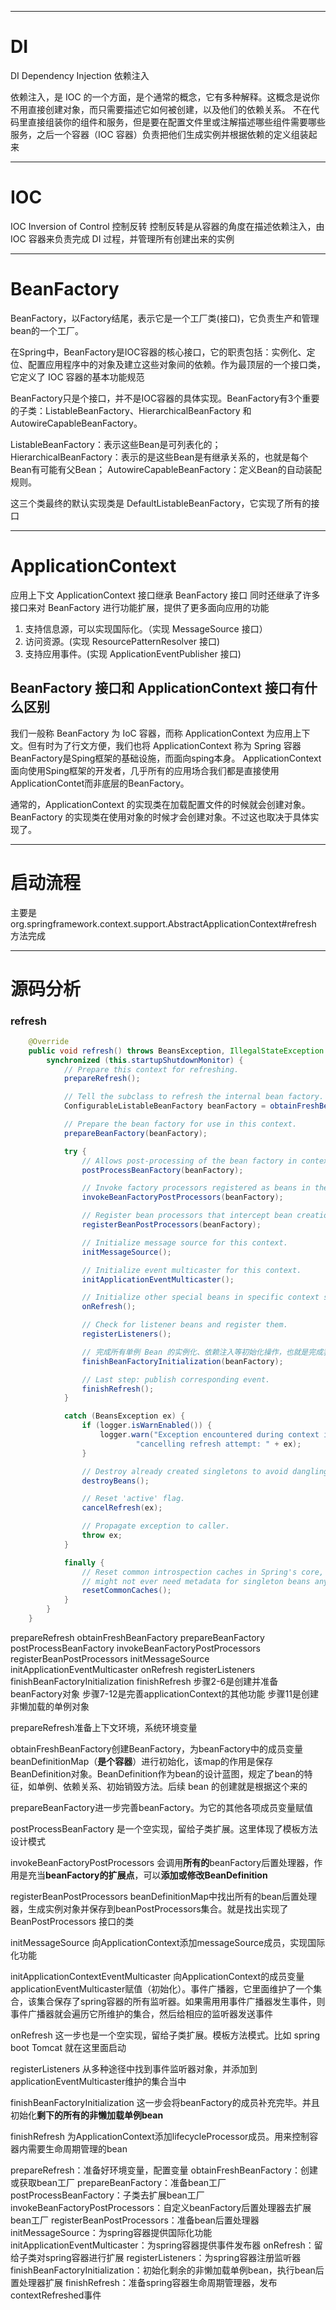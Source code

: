 ___
# DI
DI Dependency Injection 依赖注入

依赖注入，是 IOC 的一个方面，是个通常的概念，它有多种解释。这概念是说你不用直接创建对象，而只需要描述它如何被创建，以及他们的依赖关系。
不在代码里直接组装你的组件和服务，但是要在配置文件里或注解描述哪些组件需要哪些服务，之后一个容器（IOC 容器）负责把他们生成实例并根据依赖的定义组装起来

___
# IOC
IOC Inversion of Control 控制反转
控制反转是从容器的角度在描述依赖注入，由 IOC 容器来负责完成 DI 过程，并管理所有创建出来的实例

___
# BeanFactory
BeanFactory，以Factory结尾，表示它是一个工厂类(接口)，它负责生产和管理bean的一个工厂。

在Spring中，BeanFactory是IOC容器的核心接口，它的职责包括：实例化、定位、配置应用程序中的对象及建立这些对象间的依赖。作为最顶层的一个接口类，它定义了 IOC 容器的基本功能规范

BeanFactory只是个接口，并不是IOC容器的具体实现。BeanFactory有3个重要的子类：ListableBeanFactory、HierarchicalBeanFactory 和 AutowireCapableBeanFactory。

ListableBeanFactory：表示这些Bean是可列表化的；
HierarchicalBeanFactory：表示的是这些Bean是有继承关系的，也就是每个Bean有可能有父Bean；
AutowireCapableBeanFactory：定义Bean的自动装配规则。

这三个类最终的默认实现类是 DefaultListableBeanFactory，它实现了所有的接口

___
# ApplicationContext
应用上下文 ApplicationContext 接口继承 BeanFactory 接口
同时还继承了许多接口来对 BeanFactory 进行功能扩展，提供了更多面向应用的功能
1. 支持信息源，可以实现国际化。（实现 MessageSource 接口）
2. 访问资源。(实现 ResourcePatternResolver 接口)
3. 支持应用事件。(实现 ApplicationEventPublisher 接口)

## BeanFactory 接口和 ApplicationContext 接口有什么区别
我们一般称 BeanFactory 为 IoC 容器，而称 ApplicationContext 为应用上下文。但有时为了行文方便，我们也将 ApplicationContext 称为 Spring 容器
BeanFactory是Sping框架的基础设施，而面向sping本身。
ApplicationContext面向使用Sping框架的开发者，几乎所有的应用场合我们都是直接使用ApplicationContet而非底层的BeanFactory。

通常的，ApplicationContext 的实现类在加载配置文件的时候就会创建对象。BeanFactory 的实现类在使用对象的时候才会创建对象。不过这也取决于具体实现了。

___
# 启动流程
主要是 org.springframework.context.support.AbstractApplicationContext#refresh 方法完成

___
# 源码分析

### refresh
```java
	@Override
	public void refresh() throws BeansException, IllegalStateException {
		synchronized (this.startupShutdownMonitor) {
			// Prepare this context for refreshing.
			prepareRefresh();

			// Tell the subclass to refresh the internal bean factory.
			ConfigurableListableBeanFactory beanFactory = obtainFreshBeanFactory();

			// Prepare the bean factory for use in this context.
			prepareBeanFactory(beanFactory);

			try {
				// Allows post-processing of the bean factory in context subclasses.
				postProcessBeanFactory(beanFactory);

				// Invoke factory processors registered as beans in the context.
				invokeBeanFactoryPostProcessors(beanFactory);

				// Register bean processors that intercept bean creation.
				registerBeanPostProcessors(beanFactory);

				// Initialize message source for this context.
				initMessageSource();

				// Initialize event multicaster for this context.
				initApplicationEventMulticaster();

				// Initialize other special beans in specific context subclasses.
				onRefresh();

				// Check for listener beans and register them.
				registerListeners();

				// 完成所有单例 Bean 的实例化、依赖注入等初始化操作，也就是完成我们注解的所有单例 Bean 的实例化
				finishBeanFactoryInitialization(beanFactory);

				// Last step: publish corresponding event.
				finishRefresh();
			}

			catch (BeansException ex) {
				if (logger.isWarnEnabled()) {
					logger.warn("Exception encountered during context initialization - " +
							"cancelling refresh attempt: " + ex);
				}

				// Destroy already created singletons to avoid dangling resources.
				destroyBeans();

				// Reset 'active' flag.
				cancelRefresh(ex);

				// Propagate exception to caller.
				throw ex;
			}

			finally {
				// Reset common introspection caches in Spring's core, since we
				// might not ever need metadata for singleton beans anymore...
				resetCommonCaches();
			}
		}
	}
```
prepareRefresh
obtainFreshBeanFactory
prepareBeanFactory
postProcessBeanFactory
invokeBeanFactoryPostProcessors
registerBeanPostProcessors
initMessageSource
initApplicationEventMulticaster
onRefresh
registerListeners
finishBeanFactoryInitialization
finishRefresh
步骤2-6是创建并准备beanFactory对象
步骤7-12是完善applicationContext的其他功能
步骤11是创建非懒加载的单例对象

prepareRefresh准备上下文环境，系统环境变量

obtainFreshBeanFactory创建BeanFactory，为beanFactory中的成员变量beanDefinitionMap（**是个容器**）进行初始化，该map的作用是保存BeanDefinition对象。BeanDefinition作为bean的设计蓝图，规定了bean的特征，如单例、依赖关系、初始销毁方法。后续 bean 的创建就是根据这个来的

prepareBeanFactory进一步完善beanFactory。为它的其他各项成员变量赋值

postProcessBeanFactory 是一个空实现，留给子类扩展。这里体现了模板方法设计模式

invokeBeanFactoryPostProcessors 会调用**所有的**beanFactory后置处理器，作用是充当**beanFactory的扩展点**，可以**添加或修改BeanDefinition**

registerBeanPostProcessors  beanDefinitionMap中找出所有的bean后置处理器，生成实例对象并保存到beanPostProcessors集合。就是找出实现了 BeanPostProcessors 接口的类

initMessageSource 向ApplicationContext添加messageSource成员，实现国际化功能

initApplicationContextEventMulticaster 向ApplicationContext的成员变量applicationEventMulticaster赋值（初始化）。事件广播器，它里面维护了一个集合，该集合保存了spring容器的所有监听器。如果需用用事件广播器发生事件，则事件广播器就会遍历它所维护的集合，然后给相应的监听器发送事件

onRefresh 这一步也是一个空实现，留给子类扩展。模板方法模式。比如 spring boot Tomcat 就在这里面启动

registerListeners 从多种途径中找到事件监听器对象，并添加到applicationEventMulticaster维护的集合当中

finishBeanFactoryInitialization 这一步会将beanFactory的成员补充完毕。并且初始化**剩下的所有的非懒加载单例bean**

finishRefresh 为ApplicationContext添加lifecycleProcessor成员。用来控制容器内需要生命周期管理的bean

prepareRefresh：准备好环境变量，配置变量
obtainFreshBeanFactory：创建或获取bean工厂
prepareBeanFactory：准备bean工厂
postProcessBeanFactory：子类去扩展bean工厂
invokeBeanFactoryPostProcessors：自定义beanFactory后置处理器去扩展bean工厂
registerBeanPostProcessors：准备bean后置处理器
initMessageSource：为spring容器提供国际化功能
initApplicationEventMulticaster：为spring容器提供事件发布器
onRefresh：留给子类对spring容器进行扩展
registerListeners：为spring容器注册监听器
finishBeanFactoryInitialization：初始化剩余的非懒加载单例bean，执行bean后置处理器扩展
finishRefresh：准备spring容器生命周期管理器，发布contextRefreshed事件


